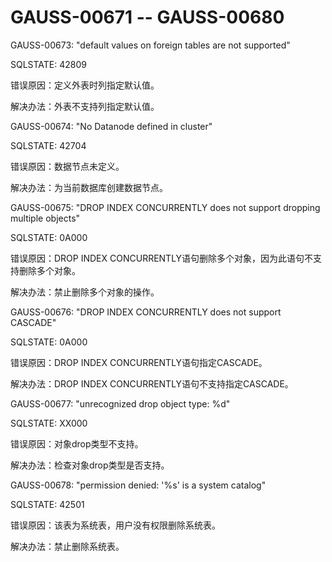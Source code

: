 # GAUSS-00671 -- GAUSS-00680<a name="ZH-CN_TOPIC_0302072961"></a>

GAUSS-00673: "default values on foreign tables are not supported"

SQLSTATE: 42809

错误原因：定义外表时列指定默认值。

解决办法：外表不支持列指定默认值。

GAUSS-00674: "No Datanode defined in cluster"

SQLSTATE: 42704

错误原因：数据节点未定义。

解决办法：为当前数据库创建数据节点。

GAUSS-00675: "DROP INDEX CONCURRENTLY does not support dropping multiple objects"

SQLSTATE: 0A000

错误原因：DROP INDEX CONCURRENTLY语句删除多个对象，因为此语句不支持删除多个对象。

解决办法：禁止删除多个对象的操作。

GAUSS-00676: "DROP INDEX CONCURRENTLY does not support CASCADE"

SQLSTATE: 0A000

错误原因：DROP INDEX CONCURRENTLY语句指定CASCADE。

解决办法：DROP INDEX CONCURRENTLY语句不支持指定CASCADE。

GAUSS-00677: "unrecognized drop object type: %d"

SQLSTATE: XX000

错误原因：对象drop类型不支持。

解决办法：检查对象drop类型是否支持。

GAUSS-00678: "permission denied: '%s' is a system catalog"

SQLSTATE: 42501

错误原因：该表为系统表，用户没有权限删除系统表。

解决办法：禁止删除系统表。

